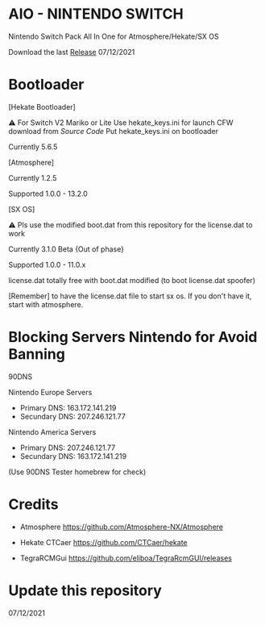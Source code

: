 # AIO - NINTENDO SWITCH
Nintendo Switch Pack All In One for Atmosphere/Hekate/SX OS

Download the last [Release](https://github.com/ItsManueh/AIO-NS/releases/download/13.2.0-1.2.5/13.2.0.-.1.2.5.zip) 07/12/2021

# Bootloader

[Hekate Bootloader]

⚠️ For Switch V2 Mariko or Lite
Use hekate_keys.ini for launch CFW download from *Source Code*
Put hekate_keys.ini on bootloader

Currently 5.6.5

[Atmosphere]

Currently 1.2.5

Supported 1.0.0 - 13.2.0


[SX OS]

⚠️ Pls use the modified boot.dat from this repository for the license.dat to work

Currently 3.1.0 Beta {Out of phase}

Supported 1.0.0 - 11.0.x

license.dat totally free with boot.dat modified (to boot license.dat spoofer)

[Remember] to have the license.dat file to start sx os. 
  If you don't have it, start with atmosphere.
  

# Blocking Servers Nintendo for Avoid Banning

90DNS

Nintendo Europe Servers
  - Primary DNS: 163.172.141.219
  - Secundary DNS: 207.246.121.77

Nintendo America Servers
  - Primary DNS: 207.246.121.77
  - Secundary DNS: 163.172.141.219

(Use 90DNS Tester homebrew for check)

# Credits

- Atmosphere
  https://github.com/Atmosphere-NX/Atmosphere

- Hekate CTCaer
  https://github.com/CTCaer/hekate

- TegraRCMGui
  https://github.com/eliboa/TegraRcmGUI/releases

# Update this repository

07/12/2021
